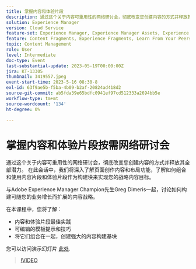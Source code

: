 ```yaml
---
title: 掌握内容和体验片段
description: 通过这个关于内容可重用性的网络研讨会，彻底改变您创建内容的方式并释放其全部潜力。
solution: Experience Manager
version: Cloud Service
feature-set: Experience Manager, Experience Manager Assets, Experience Manager Sites
feature: Content Fragments, Experience Fragments, Learn From Your Peers
topic: Content Management
role: User
level: Intermediate
doc-type: Event
last-substantial-update: 2023-05-19T00:00:00Z
jira: KT-13305
thumbnail: 3419557.jpeg
event-start-time: 2023-5-16 08:30-8
exl-id: 63f9ae5b-f5ba-4b09-b2af-20824ad418d2
source-git-commit: ab5fda39e65bdfc0941ef97cd512333a2694bb5e
workflow-type: tm+mt
source-wordcount: '134'
ht-degree: 0%

---
```


# 掌握内容和体验片段按需网络研讨会

通过这个关于内容可重用性的网络研讨会，彻底改变您创建内容的方式并释放其全部潜力。 在此会话中，我们将深入了解页面创作内容和布局功能，了解如何组合和使用内容片段和体验片段作为构建块来实现您的战略内容目标。

与Adobe Experience Manager Champion先生Greg Dimeris一起，讨论如何构建可随您的业务增长而扩展的内容战略。

在本课程中，您将了解：

* 内容和体验片段最佳实践
* 可编辑的模板提示和技巧
* 将它们组合在一起，创建强大的内容构建基块

您可以访问演示幻灯片 [此处](../../assets/experience-manager/may2023/mastering-content-and-experience-fragments/AEM_Content_fragments_and_Experience_Fragments_Webinar_Session_Final.pdf).

>[!VIDEO](https://video.tv.adobe.com/v/3419557/?learn=on)
